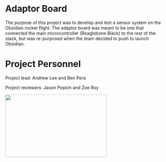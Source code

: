 # Adaptor Board

The purpose of this project was to develop and test a sensor system on the Obsidian rocket flight. The adaptor board was meant to be one that connected the main microcontroller (Beaglebone Black) to the rest of the stack, but was re-purposed when the team decided to push to launch Obsidian.

# Project Personnel

Project lead: Andrew Lee and Ben Pera

Project reviewers: Jason Popich and Zoe Roy

<img src="images/yonixv2.png" width="325" height="200">